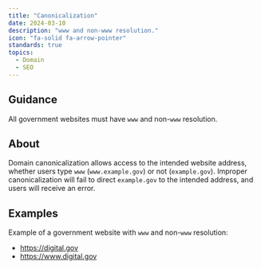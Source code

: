 ```yaml
---
title: "Canonicalization"
date: 2024-03-10
description: "www and non-www resolution."
icon: "fa-solid fa-arrow-pointer"
standards: true
topics:
  - Domain
  - SEO
---
```


## Guidance

All government websites must have `www` and non-`www` resolution.

## About

Domain canonicalization allows access to the intended website address, whether users type `www` (`www.example.gov`) or not (`example.gov`). Improper canonicalization will fail to direct `example.gov` to the intended address, and users will receive an error.

## Examples

Example of a government website with `www` and non-`www` resolution:

* <https://digital.gov>
* <https://www.digital.gov>